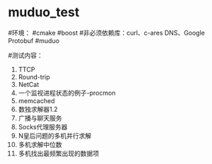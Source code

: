 # muduo_test

#环境：
#cmake
#boost
#非必须依赖库：curl、c-ares DNS、Google Protobuf
#muduo

#测试内容：
1. TTCP
2. Round-trip
3. NetCat
4. 一个监视进程状态的例子-procmon
5. memcached
6. 数独求解器1.2
7. 广播与聊天服务
8. Socks代理服务器
9. N皇后问题的多机并行求解
10. 多机求解中位数
11. 多机找出最频繁出现的数据项
